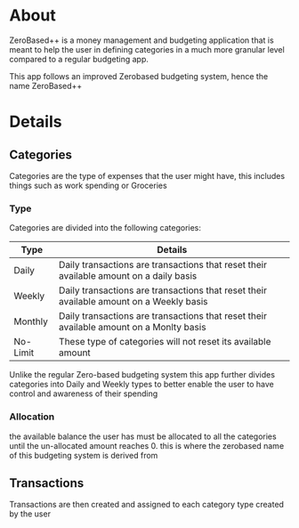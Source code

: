 # About 

ZeroBased++ is a money management and budgeting application that is meant to help the user in defining categories in a much more granular level compared to a regular budgeting app. 

This app follows an improved Zerobased budgeting system, hence the name ZeroBased++

# Details 

## Categories 
Categories are the type of expenses that the user might have, this includes things such as work spending or Groceries 
### Type
Categories are divided into the following categories: 

| Type | Details |
| ---- | ---- |
| Daily | Daily transactions are transactions that reset their available amount on a daily basis |
| Weekly | Daily transactions are transactions that reset their available amount on a Weekly basis |
| Monthly | Daily transactions are transactions that reset their available amount on a Monlty basis |
| No-Limit | These type of categories will not reset its available amount |

Unlike the regular Zero-based budgeting system this app further divides categories into Daily and Weekly types to better enable the user to have control and awareness of their spending
### Allocation
the available balance the user has must be allocated to all the categories until the un-allocated amount reaches 0. this is where the zerobased name of this budgeting system is derived from

## Transactions
Transactions are then created and assigned to each category type created by the user
